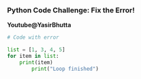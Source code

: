 ### Python Code Challenge: Fix the Error!                 
**Youtube@YasirBhutta**

```python
# Code with error

list = [1, 3, 4, 5]
for item in list:
    print(item)
        print("Loop finished")
```